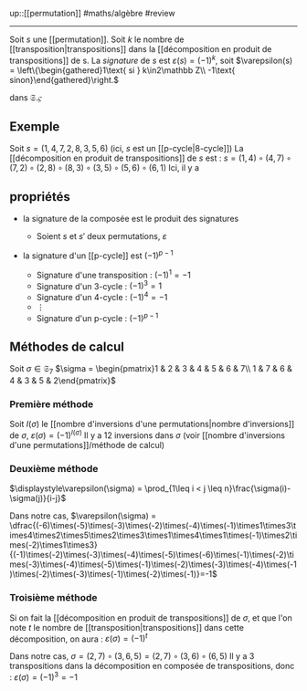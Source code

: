 up::[[permutation]]
#maths/algèbre #review 

----
Soit $s$ une [[permutation]].
Soit $k$ le nombre de [[transposition|transpositions]] dans la [[décomposition en produit de transpositions]] de s.
La _signature_ de $s$ est $\varepsilon(s) = (-1)^k$, soit $\varepsilon(s) = \left\{\begin{gathered}1\text{ si } k\in2\mathbb Z\\ -1\text{ sinon}\end{gathered}\right.$

dans $\mathfrak S$.$\varsigma$

## Exemple
Soit $s = (1, 4, 7, 2, 8, 3, 5, 6)$ (ici, $s$ est un [[p-cycle|8-cycle]])
La [[décomposition en produit de transpositions]] de $s$ est :
$s = (1,4)\circ(4, 7)\circ(7,2)\circ(2,8)\circ(8,3)\circ(3,5)\circ(5,6)\circ(6,1)$
Ici, il y a 

## propriétés
 - la signature de la composée est le produit des signatures
     - Soient $s$ et $s'$ deux permutations, $\varepsilon$

 - la signature d'un [[p-cycle]] est $(-1)^{p-1}$
     - Signature d'une transposition : $(-1)^1 = -1$
     - Signature d'un 3-cycle : $(-1)^3 = 1$
     - Signature d'un 4-cycle : $(-1)^4 = -1$
     - $\vdots$
     - Signature d'un p-cycle : $(-1)^{p-1}$

## Méthodes de calcul
Soit $\sigma\in\mathfrak S_7$
$\sigma = \begin{pmatrix}1 & 2 & 3 & 4 & 5 & 6 & 7\\ 1 & 7 & 6 & 4 & 3 & 5 & 2\end{pmatrix}$

### Première méthode

Soit $I(\sigma)$ le [[nombre d'inversions d'une permutations|nombre d'inversions]] de $\sigma$, $\varepsilon(\sigma) = (-1)^{I(\sigma)}$ 
Il y a 12 inversions dans $\sigma$ (voir [[nombre d'inversions d'une permutations]]/méthode de calcul)


### Deuxième méthode
$\displaystyle\varepsilon(\sigma) = \prod_{1\leq i < j \leq n}\frac{\sigma(i)-\sigma(j)}{i-j}$

Dans notre cas, $\varepsilon(\sigma) = \dfrac{(-6)\times(-5)\times(-3)\times(-2)\times(-4)\times(-1)\times1\times3\times4\times2\times5\times2\times3\times1\times4\times1\times(-1)\times2\times(-2)\times1\times3}{(-1)\times(-2)\times(-3)\times(-4)\times(-5)\times(-6)\times(-1)\times(-2)\times(-3)\times(-4)\times(-5)\times(-1)\times(-2)\times(-3)\times(-4)\times(-1)\times(-2)\times(-3)\times(-1)\times(-2)\times(-1)}=-1$
### Troisième méthode
Si on fait la [[décomposition en produit de transpositions]] de $\sigma$, et que l'on note $t$ le nombre de [[transposition|transpositions]] dans cette décomposition, on aura :
$\varepsilon(\sigma) = (-1)^t$

Dans notre cas,
$\sigma = (2,7)\circ(3,6,5) = (2,7)\circ(3,6)\circ(6,5)$
Il y a 3 transpositions dans la décomposition en composée de transpositions, donc :
$\varepsilon(\sigma) = (-1)^3 = -1$
